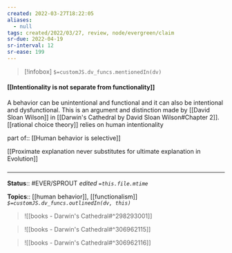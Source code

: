 ```yaml
---
created: 2022-03-27T18:22:05 
aliases:
  - null
tags: created/2022/03/27, review, node/evergreen/claim
sr-due: 2022-04-19
sr-interval: 12
sr-ease: 199
---
```

> [!infobox]
`$=customJS.dv_funcs.mentionedIn(dv)`

#### [[Intentionality is not separate from functionality]] 


A behavior can be unintentional and functional and it can also be intentional and dysfunctional.
This is an argument and distinction made by [[David Sloan Wilson]] in [[Darwin's Cathedral by David Sloan Wilson#Chapter 2]]. 
[[rational choice theory]] relies on human intentionality 

part of:: [[Human behavior is selective]]

[[Proximate explanation never substitutes for ultimate explanation in Evolution]]

### <hr class="footnote"/>

**Status**:: #EVER/SPROUT
*edited `=this.file.mtime`*

**Topics**:: [[human behavior]], [[functionalism]]
*`$=customJS.dv_funcs.outlinedIn(dv, this)`*

> ![[books - Darwin's Cathedral#^298293001]]

> ![[books - Darwin's Cathedral#^306962115]]

> ![[books - Darwin's Cathedral#^306962116]]
